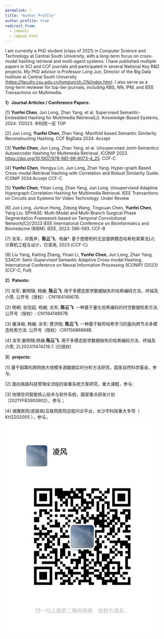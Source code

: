 ```yaml
---
permalink: /
title: "Author Profile"
author_profile: true
redirect_from: 
  - /about/
  - /about.html
---
```


I am currently a PhD student (class of 2021) in Computer Science and Technology at Central South University, with a long-term focus on cross-modal hashing retrieval and multi-agent systems. I have published multiple papers in SCI and CCF journals and participated in several National Key R&D projects. My PhD advisor is Professor Long Jun, Director of the Big Data Institute at Central South University (https://faculty.csu.edu.cn/longjun/zh_CN/index.htm). I also serve as a long-term reviewer for top-tier journals, including KBS, NN, IPM, and IEEE Transactions on Multimedia.

**1）Journal Articles / Conference Papers:**

[1]	**Yunfei Chen**, Jun Long, Zhan Yang, et al. Supervised Semantic-Embedded Hashing for Multimedia Retrieval[J]. Knowledge-Based Systems, 2024: 112023. 中科院一区 TOP

[2]	Jun Long, **Yunfei Chen**, Zhan Yang. Manifold based Semantic Similarity Reconstructing Hashing. CCF BigData 2024. Accept

[3]	**Yunfei Chen**, Jun Long, Zhan Yang, et al. Unsupervised Joint-Semantics Autoencoder Hashing for Multimedia Retrieval. ICONIP 2023. https://doi.org/10.1007/978-981-99-8073-4_25. CCF-C

[4] **Yunfei Chen**, Hongyu Lin, Jun Long, Zhan Yang. Hyper-graph Based Cross-modal Retrieval Hashing with Correlation and Robust Similarity Guide. ICONIP 2024.Accept CCF-C

[5]	**Yunfei Chen**, Yitian Long, Zhan Yang, Jun Long. Unsupervised Adaptive Hypergraph Correlation Hashing for Multimedia Retrieval. IEEE Transactions on Circuits and Systems for Video Technology. Under Review

[6] Jun Long, Junkun Hong, Zidong Wang, Tingxuan Chen, **Yunfei Chen**, Yang Liu. SPHASE: Multi-Modal and Multi-Branch Surgical Phase Segmentation Framework based on Temporal Convolutional Network[C]//2023 IEEE International Conference on Bioinformatics and Biomedicine (BIBM). IEEE, 2023: 586-593. CCF-B

[7] 龙军，邓茜尹，**陈云飞**，杨展*. 基于图卷积的无监督跨模态哈希检索算法[J]. 计算机工程与设计，已录用, 2023 (CCF-C)

[8] Liu Yang, Kaiting Zhang, Yinan Li, **Yunfei Chen**, Jun Long, Zhan Yang. S3ACH: Semi-Supervised Semantic Adaptive Cross-modal Hashing. International Conference on Neural Information Processing (ICONIP) (2023)(CCF-C, Full)


**2）Patents:**

[1]	龙军; 蒯明锦; 杨展; **陈云飞**. 用于多模态医学数据缺失的哈希编码方法、终端及介质. 公开号（授权）: CN116414867B.

[2]	杨柳; 张恺庭; 杨展; 龙军; **陈云飞**. 一种基于量化哈希编码的时空数据检索方法. 公开号（授权）: CN116414867B.

[3]	屠泽榕; 杨展; 龙军; 费洪晓; **陈云飞**. 一种基于联邦哈希学习的面向跨节点多模态检索方法. 公开号（授权）:CN115686868B.

[4] 龙军;蒯明锦;杨展;**陈云飞**. 用于多模态医学数据缺失的哈希编码方法、终端及介质, ZL202311474216.7. (已授权)

**3）projects:**

[1]	基于超算的跨网络大规模多源数据实时分析方法研究，国家自然科学基金，参与;

[2]	面向铁路科技管理全流程的查重系统方案研究，重大课题，参与;

[3]	地理空间智能核心技术与软件系统，国家重点研发计划（2021YFB3900902），参与；

[4]	湘雅医院(皮肤病)互联网医院远程问诊平台，长沙市科技重大专项（ KH2202005 ），参与。


![Author's WeChat](/images/wechat.jpg)

